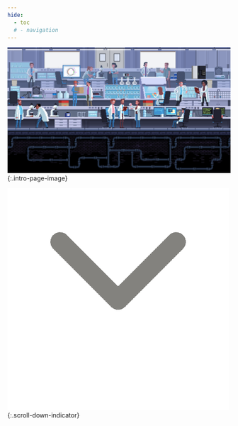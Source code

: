 ```yaml
---
hide:
  - toc
  # - navigation
---
```


<link rel="stylesheet" href="../assets/page_index.css" />

![Lab Scene](./images/lab_scene.png){:.intro-page-image}

![Scroll Down](./images/down_arrow.gif){:.scroll-down-indicator}

<div style="height: 100vh"></div>

# ![Welcome to the Bashor Lab](./images/Welcome-to-the-Bashor-Lab---edit.gif)

## WHAT WE DO

***The goal of our work is to use synthetic regulatory circuits to reprogram the behavior of human cells.***{:.center}

## OUR RESEARCH

### The Bashor Lab

Using the tools of **synthetic biology**, we construct artificial regulatory circuits and test their function in living cells. This not only gives us insight into the design logic of natural regulation, but also allows us to predictively alter cellular phenotype to create cell-based translational applications.

### Synthetic Gene Circuitry

Our work explores the fundamentals of gene expression control in mammalian cells. By leveraging multi-scale chromatin regulation, our engineering approach allows us to encode stable, precise control over complem artificial gene expression programs that can be used to report on and also reprogram cellular behavior.

### Synthetic Signaling Pathway

we are interested in engineering post-translational circuits that **sense**, **compute**, and **respond** to extracellular inputs. These circuits serve as model systems for understanding the molecular and biophysical determinants of signal transduction, and can be used to programmably control how a cell interacts with its enwironment.

### High-Throughput Circuit Engineering

One of our goals is to increase the pace and scale of synthetic circuit engineering. We are creating experimental pipelines that use iterative rounds of circuit library construction and testing to systematically and comprehensively discover circuit design principles.

### Engineering Cell-Based Therapies

By introducing synthetic regulatory programs that encode for functions like sense and response, secretion, movement, or differentiation, we can reshape how cells interact with their environment. Using our circuit engineering toolkit, we aim to impart relevant cell types with new behavioral features, transforming them into agents capable of fighting disease.
